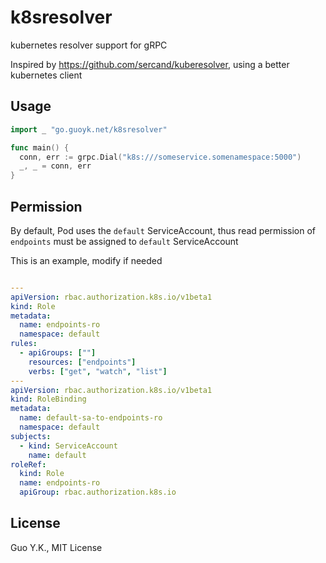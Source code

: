 # k8sresolver

kubernetes resolver support for gRPC

Inspired by https://github.com/sercand/kuberesolver, using a better kubernetes client

## Usage

```go
import _ "go.guoyk.net/k8sresolver"

func main() {
  conn, err := grpc.Dial("k8s:///someservice.somenamespace:5000")
  _, _ = conn, err
}
```

## Permission

By default, Pod uses the `default` ServiceAccount, thus read permission of `endpoints` must be assigned to `default` ServiceAccount

This is an example, modify if needed

```yaml

---
apiVersion: rbac.authorization.k8s.io/v1beta1
kind: Role
metadata:
  name: endpoints-ro
  namespace: default
rules:
  - apiGroups: [""]
    resources: ["endpoints"]
    verbs: ["get", "watch", "list"]
---
apiVersion: rbac.authorization.k8s.io/v1beta1
kind: RoleBinding
metadata:
  name: default-sa-to-endpoints-ro
  namespace: default
subjects:
  - kind: ServiceAccount
    name: default
roleRef:
  kind: Role
  name: endpoints-ro
  apiGroup: rbac.authorization.k8s.io
```

## License

Guo Y.K., MIT License
